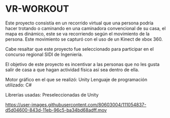 # VR-WORKOUT


Este proyecto consistía en un recorrido virtual que una persona podría hacer trotando o caminando en una caminadora convencional de su casa, el mapa es dinámico, este se va recorriendo según el movimiento de la persona. Este movimiento se capturó con el uso de un Kinect de xbox 360. 

Cabe resaltar que este proyecto fue seleccionado para participar en el concurso regional SIDI de Ingeniería.


El objetivo de este proyecto es incentivar a las personas que no les gusta salir de casa a que hagan actividad física así sea dentro de ella.

Motor gráfico en el que se realizó: Unity
Lenguaje de programación utilizado: C#

Librerías usadas: Preseleccionadas de Unity 


https://user-images.githubusercontent.com/80603004/111054837-d5d04600-843d-11eb-96c5-ba34bd68adff.mov



